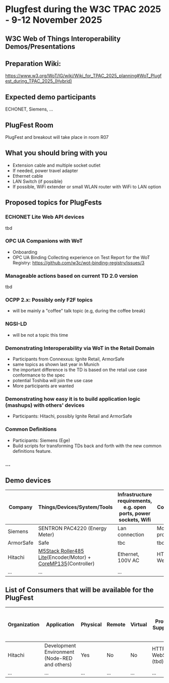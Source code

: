 # Plugfest during the W3C TPAC 2025 - 9-12 November 2025

## W3C Web of Things Interoperability Demos/Presentations

## Preparation Wiki:

https://www.w3.org/WoT/IG/wiki/Wiki_for_TPAC_2025_planning#WoT_Plugfest_during_TPAC_2025_(Hybrid)

## Expected demo participants

ECHONET, Siemens, ...

## PlugFest Room
PlugFest and breakout will take place in room R07

## What you should bring with you 

* Extension cable and multiple socket outlet
* If needed, power travel adapter
* Ethernet cable
* LAN Switch (if possible)
* If possible, WiFi extender or small WLAN router with WiFi to LAN option


## Proposed topics for PlugFests

### ECHONET Lite Web API devices
tbd
### OPC UA Companions with WoT
  * Onboarding
  * OPC UA Binding Collecting experience on Test Report for the WoT Registry: https://github.com/w3c/wot-binding-registry/issues/3
### Manageable actions based on current TD 2.0 version
tbd

### OCPP 2.x: Possibly only F2F topics
* will be mainly a "coffee" talk topic (e.g, during the coffee break)

### NGSI-LD 
* will be not a topic this time
  
### Demonstrating Interoperability via WoT in the Retail Domain
  * Participants from Connexxus: Ignite Retail, ArmorSafe
  * same topics as shown last year in Munich
  * the important difference is the TD is based on the retail use case conformance to the spec 
  * potential Toshiba will join the use case
  * More participants are wanted
    
### Demonstrating how easy it is to build application logic (mashups) with others' devices
  * Participants: Hitachi, possibly Ignite Retail and ArmorSafe
    
### Common Definitions
  * Participants: Siemens (Ege)
  * Build scripts for transforming TDs back and forth with the new common definitions feature.
###  ...

## Demo devices


| Company   | Things/Devices/System/Tools         | Infrastructure requirements, e.g. open ports, power sockets, Wifi | Comments                 |Contact             |
|-----------|-------------------------------------|-------------------------------------------------------------------|--------------------------|--------------------|
| Siemens   |  SENTRON PAC4220 (Energy Meter)     | Lan connection                                                    | Modbus protocol          |   @sebastiankb     |
| ArmorSafe |  Safe                               | tbc                                                               | tbc                      |                    |
| Hitachi   |  [M5Stack Roller485 Lite](https://docs.m5stack.com/en/unit/Unit-Roller485%20Lite)(Encoder/Motor) + [CoreMP135](https://docs.m5stack.com/en/core/M5CoreMP135)(Controller)     | Ethernet, 100V AC | HTTP, WebSocket | @k-toumura |
| ...       |   ...                               | ...                                                               |                          |                    |




## List of Consumers that will be available for the PlugFest

| Organization     | Application                                   | Physical | Remote | Virtual | Protocol Supported | Infrastructure requirements, e.g., open ports, power sockets, Wifi | Comments                                                     |Contact|
|------------------|-----------------------------------------------|----------|--------|---------|--------------------|-------------------------------------------------------------------|---------------------------------------------------------------|-------|
| Hitachi | Development Environment (Node-RED and others) | Yes | No | No | HTTP, WebSocket (tbd) | Ethernet, 100V AC | MacBook | @k-toumura |
| ...              | ...                                           | ...      | ...    | ...     | ...                | ...                                                               | ...                                                           | ...   |
